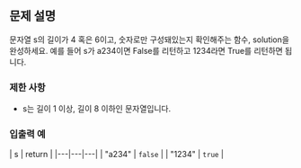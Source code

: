 ## 문제 설명
문자열 s의 길이가 4 혹은 6이고, 숫자로만 구성돼있는지 확인해주는 함수, solution을 완성하세요. 예를 들어 s가 a234이면 False를 리턴하고 1234라면 True를 리턴하면 됩니다.

### 제한 사항
* s는 길이 1 이상, 길이 8 이하인 문자열입니다.

### 입출력 예
| s | return |
|---|---|---|
| "a234" |	`false` |
| "1234" |	`true` |